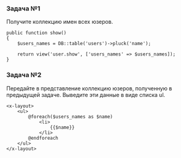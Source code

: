 ### Задача №1

Получите коллекцию имен всех юзеров.

    public function show()
    {
        $users_names = DB::table('users')->pluck('name');

        return view('user.show', ['users_names' => $users_names]);
    }

### Задача №2

Передайте в представление коллекцию юзеров, полученную в предыдущей задаче. Выведите эти данные в виде списка ul.

    <x-layout>
        <ul>
            @foreach($users_names as $name)
                <li>
                    {{$name}}
                </li>
            @endforeach
        </ul>
    </x-layout>